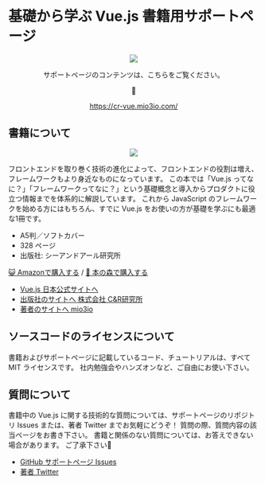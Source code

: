 # 基礎から学ぶ Vue.js 書籍用サポートページ

<p align="center"><a href="https://cr-vue.mio3io.com/"><img src="./docs/.vuepress/public/images/nya-n.png"></a></p>

<p align="center">サポートページのコンテンツは、こちらをご覧ください。</p>

<p align="center">🐾</p>

<p align="center"><a href="https://cr-vue.mio3io.com/">https://cr-vue.mio3io.com/</a></p>

## 書籍について

<p align="center"><img src="./docs/.vuepress/public/images/cover-s.png"></p>

フロントエンドを取り巻く技術の進化によって、フロントエンドの役割は増え、フレームワークもより身近なものになっています。
この本では「Vue.js ってなに？」「フレームワークってなに？」という基礎概念と導入からプロダクトに役立つ情報までを体系的に解説しています。
これから JavaScript のフレームワークを始める方にはもちろん、すでに Vue.js をお使いの方が基礎を学ぶにも最適な1冊です。

- A5判／ソフトカバー
- 328 ページ
- 出版社: シーアンドアール研究所

[😺 Amazonで購入する](https://amzn.to/2qqtLxa)
/
[🌴 本の森で購入する](http://www.honmori.jp/SHOP/86354-245-7.html)


- [Vue.js 日本公式サイトへ](https://jp.vuejs.org/)
- [出版社のサイトへ 株式会社 C&R研究所](http://www.c-r.com/)
- [著者のサイトへ mio3io](https://mio3io.com/)

## ソースコードのライセンスについて

書籍およびサポートページに記載しているコード、チュートリアルは、すべて MIT ライセンスです。
社内勉強会やハンズオンなど、ご自由にお使い下さい。

## 質問について

書籍中の Vue.js に関する技術的な質問については、サポートページのリポジトリ Issues または、著者 Twitter までお気軽にどうぞ！
質問の際、質問内容の該当ページをお書き下さい。
書籍と関係のない質問については、お答えできない場合があります。
ご了承下さい🙏

- [GitHub サポートページ Issues](https://github.com/mio3io/cr-vue/issues)
- [著者 Twitter](https://twitter.com/mio3io)

